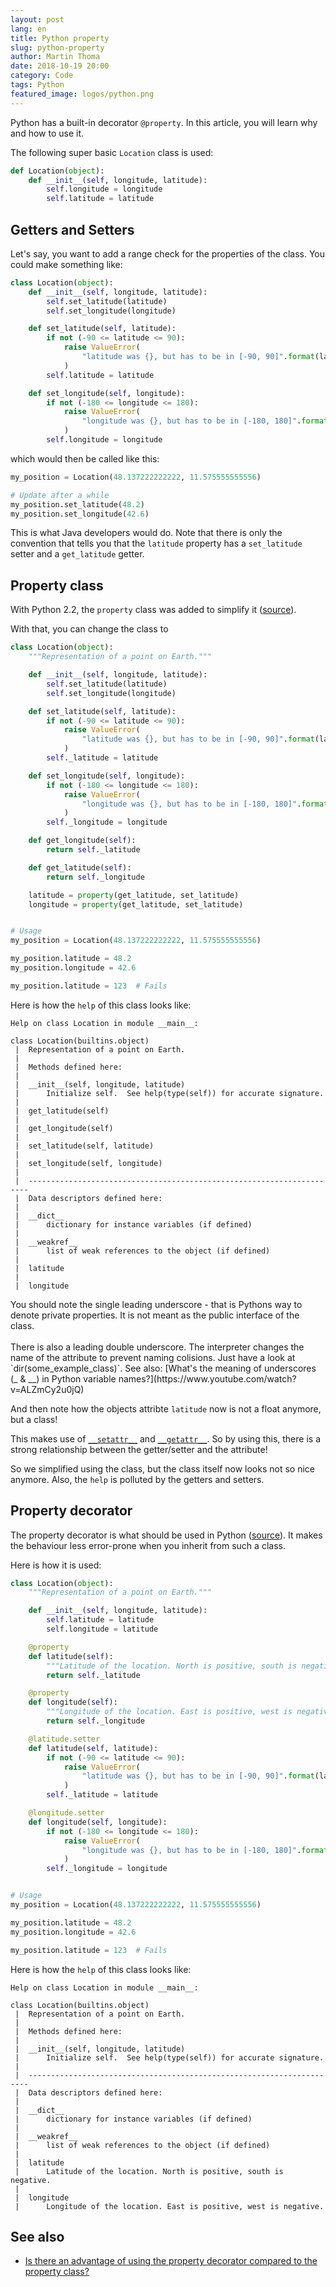 ```yaml
---
layout: post
lang: en
title: Python property
slug: python-property
author: Martin Thoma
date: 2018-10-19 20:00
category: Code
tags: Python
featured_image: logos/python.png
---
```

Python has a built-in decorator `@property`. In this article, you will learn
why and how to use it.

The following super basic `Location` class is used:

```python
def Location(object):
    def __init__(self, longitude, latitude):
        self.longitude = longitude
        self.latitude = latitude
```


## Getters and Setters

Let's say, you want to add a range check for the properties of the class. You
could make something like:

```python
class Location(object):
    def __init__(self, longitude, latitude):
        self.set_latitude(latitude)
        self.set_longitude(longitude)

    def set_latitude(self, latitude):
        if not (-90 <= latitude <= 90):
            raise ValueError(
                "latitude was {}, but has to be in [-90, 90]".format(latitude)
            )
        self.latitude = latitude

    def set_longitude(self, longitude):
        if not (-180 <= longitude <= 180):
            raise ValueError(
                "longitude was {}, but has to be in [-180, 180]".format(longitude)
            )
        self.longitude = longitude
```

which would then be called like this:

```python
my_position = Location(48.137222222222, 11.575555555556)

# Update after a while
my_position.set_latitude(48.2)
my_position.set_longitude(42.6)
```

This is what Java developers would do. Note that there is only the convention
that tells you that the `latitude` property has a `set_latitude` setter and
a `get_latitude` getter.


## Property class

With Python 2.2, the `property` class was added to simplify it ([source](https://www.python.org/download/releases/2.2.2/descrintro/#property)).

With that, you can change the class to

```python
class Location(object):
    """Representation of a point on Earth."""

    def __init__(self, longitude, latitude):
        self.set_latitude(latitude)
        self.set_longitude(longitude)

    def set_latitude(self, latitude):
        if not (-90 <= latitude <= 90):
            raise ValueError(
                "latitude was {}, but has to be in [-90, 90]".format(latitude)
            )
        self._latitude = latitude

    def set_longitude(self, longitude):
        if not (-180 <= longitude <= 180):
            raise ValueError(
                "longitude was {}, but has to be in [-180, 180]".format(longitude)
            )
        self._longitude = longitude

    def get_longitude(self):
        return self._latitude

    def get_latitude(self):
        return self._longitude

    latitude = property(get_latitude, set_latitude)
    longitude = property(get_latitude, set_latitude)


# Usage
my_position = Location(48.137222222222, 11.575555555556)

my_position.latitude = 48.2
my_position.longitude = 42.6

my_position.latitude = 123  # Fails
```

Here is how the `help` of this class looks like:

```text
Help on class Location in module __main__:

class Location(builtins.object)
 |  Representation of a point on Earth.
 |
 |  Methods defined here:
 |
 |  __init__(self, longitude, latitude)
 |      Initialize self.  See help(type(self)) for accurate signature.
 |
 |  get_latitude(self)
 |
 |  get_longitude(self)
 |
 |  set_latitude(self, latitude)
 |
 |  set_longitude(self, longitude)
 |
 |  ----------------------------------------------------------------------
 |  Data descriptors defined here:
 |
 |  __dict__
 |      dictionary for instance variables (if defined)
 |
 |  __weakref__
 |      list of weak references to the object (if defined)
 |
 |  latitude
 |
 |  longitude
```

<div class="info">You should note the single leading underscore - that is Pythons way to denote private properties. It is not meant as the public interface of the class.<br/>
<br/>
There is also a leading double underscore. The interpreter changes the name of the attribute to prevent naming colisions. Just have a look at `dir(some_example_class)`. See also: [What's the meaning of underscores (_ & __) in Python variable names?](https://www.youtube.com/watch?v=ALZmCy2u0jQ)</div>

And then note how the objects attribte `latitude` now is not a float anymore, but a class!

This makes use of [`__setattr__`](https://docs.python.org/3/reference/datamodel.html#object.__setattr__) and [`__getattr__`](https://docs.python.org/3/reference/datamodel.html#object.__getattr__). So by using this, there is a strong relationship
between the getter/setter and the attribute!

So we simplified using the class, but the class itself now looks not so nice
anymore. Also, the `help` is polluted by the getters and setters.


## Property decorator

The property decorator is what should be used in Python ([source](https://stackoverflow.com/a/52947521/562769)).
It makes the behaviour less error-prone when you inherit from such a class.

Here is how it is used:

```python
class Location(object):
    """Representation of a point on Earth."""

    def __init__(self, longitude, latitude):
        self.latitude = latitude
        self.longitude = latitude

    @property
    def latitude(self):
        """Latitude of the location. North is positive, south is negative."""
        return self._latitude

    @property
    def longitude(self):
        """Longitude of the location. East is positive, west is negative."""
        return self._longitude

    @latitude.setter
    def latitude(self, latitude):
        if not (-90 <= latitude <= 90):
            raise ValueError(
                "latitude was {}, but has to be in [-90, 90]".format(latitude)
            )
        self._latitude = latitude

    @longitude.setter
    def longitude(self, longitude):
        if not (-180 <= longitude <= 180):
            raise ValueError(
                "longitude was {}, but has to be in [-180, 180]".format(longitude)
            )
        self._longitude = longitude


# Usage
my_position = Location(48.137222222222, 11.575555555556)

my_position.latitude = 48.2
my_position.longitude = 42.6

my_position.latitude = 123  # Fails
```

Here is how the `help` of this class looks like:

```text
Help on class Location in module __main__:

class Location(builtins.object)
 |  Representation of a point on Earth.
 |
 |  Methods defined here:
 |
 |  __init__(self, longitude, latitude)
 |      Initialize self.  See help(type(self)) for accurate signature.
 |
 |  ----------------------------------------------------------------------
 |  Data descriptors defined here:
 |
 |  __dict__
 |      dictionary for instance variables (if defined)
 |
 |  __weakref__
 |      list of weak references to the object (if defined)
 |
 |  latitude
 |      Latitude of the location. North is positive, south is negative.
 |
 |  longitude
 |      Longitude of the location. East is positive, west is negative.
```


## See also

* [Is there an advantage of using the property decorator compared to the property class?](https://stackoverflow.com/q/52899509/562769)

